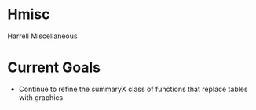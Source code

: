 Hmisc
=====

Harrell Miscellaneous

Current Goals
=============
* Continue to refine the summaryX class of functions that replace tables with graphics

